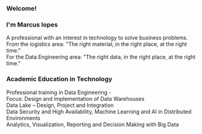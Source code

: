 
### Welcome!
### I'm Marcus lopes
A professional with an interest in technology to solve business problems.\
From the logistics area: "The right material, in the right place, at the right time."\
For the Data Engineering area: "The right data, in the right place, at the right time."

### Academic Education in Technology
Professional training in Data Engineering -\
Focus: Design and Implementation of Data Warehouses\
Data Lake – Design, Project and Integration \
Data Security and High Availability, Machine Learning and AI in Distributed Environments \
Analytics, Visualization, Reporting and Decision Making with Big Data
